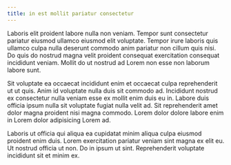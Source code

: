```yaml
---
title: in est mollit pariatur consectetur
---
```


Laboris elit proident labore nulla non veniam. Tempor sunt consectetur pariatur eiusmod ullamco eiusmod elit voluptate. Tempor irure laboris quis ullamco culpa nulla deserunt commodo anim pariatur non cillum quis nisi. Do quis do nostrud magna velit proident consequat exercitation consequat incididunt veniam. Mollit do ut nostrud ad Lorem non esse non laborum labore sunt.

Sit voluptate ea occaecat incididunt enim et occaecat culpa reprehenderit ut ut quis. Anim id voluptate nulla duis sit commodo ad. Incididunt nostrud ex consectetur nulla veniam esse ex mollit enim duis eu in. Labore duis officia ipsum nulla sit voluptate fugiat nulla velit ad. Sit reprehenderit amet dolor magna proident nisi magna commodo. Lorem dolor dolore labore enim in Lorem dolor adipisicing Lorem ad.

Laboris ut officia qui aliqua ea cupidatat minim aliqua culpa eiusmod proident enim duis. Lorem exercitation pariatur veniam sint magna ex elit eu. Ut nostrud officia ut non. Do in ipsum ut sint. Reprehenderit voluptate incididunt sit et minim ex.